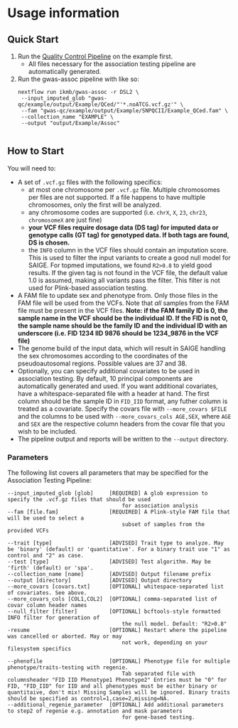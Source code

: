 # Usage information

## Quick Start
1. Run the [Quality Control Pipeline](https://github.com/ikmb/gwas-qc/blob/master/Readme.md#quick-start) on the example first.
    - All files necessary for the association testing pipeline are automatically generated.
2. Run the gwas-assoc pipeline with like so:
   ```
   nextflow run ikmb/gwas-assoc -r DSL2 \
    --input_imputed_glob "gwas-qc/example/output/Example/QCed/"'*.noATCG.vcf.gz'" \
    --fam "gwas-qc/example/output/Example/SNPQCII/Example_QCed.fam" \
    --collection_name "EXAMPLE" \
    --output "output/Example/Assoc"
    
    ```

## How to Start

You will need to:
- A set of `.vcf.gz` files with the following specifics:
    - at most one chromosome per `.vcf.gz` file. Multiple chromosomes per files are not supported. If a file happens to have multiple chromosomes, only the first will be analyzed.
    - any chromosome codes are supported (i.e. `chrX`, `X`, `23`, `chr23`, `chromosomeX` are just fine)
    - **your VCF files require dosage data (DS tag) for imputed data or genotype calls (GT tag) for genotyped data. If both tags are found, DS is chosen.**
    - the `INFO` column in the VCF files should contain an imputation score. This is used to filter the input variants to create a good null model for SAIGE. For topmed imputations, we found `R2>0.8` to yield good results. If the given tag is not found in the VCF file, the default value 1.0 is assumed, making all variants pass the filter. This filter is not used for Plink-based association testing. 
- A FAM file to update sex and phenotype from. Only those files in the FAM file will be used from the VCFs. Note that *all* samples from the FAM file must be present in the VCF files. **Note: if the FAM family ID is 0, the sample name in the VCF should be the individual ID. If the FID is not 0, the sample name should be the family ID and the individual ID with an underscore (i.e. FID 1234 IID 9876 should be 1234_9876 in the VCF file)**
- The genome build of the input data, which will result in SAIGE handling the sex chromosomes according to the coordinates of the pseudoautosomal regions. Possible values are 37 and 38.
- Optionally, you can specify additional covariates to be used in association testing. By default, 10 principal components are automatically generated and used. If you want additional covariates, have a whitespace-separated file with a header at hand. The first column should be the sample ID in `FID_IID` format, any futher column is treated as a covariate. Specify the covars file with `--more_covars $FILE` and the columns to be used with `--more_covars_cols AGE,SEX`, where `AGE` and `SEX` are the respective column headers from the covar file that you wish to be included.
- The pipeline output and reports will be written to the `--output` directory.

### Parameters

The following list covers all parameters that may be specified for the Association Testing Pipeline:

```
--input_imputed_glob [glob]     [REQUIRED] A glob expression to specify the .vcf.gz files that should be used
                                    for association analysis
--fam [file.fam]                [REQUIRED] A Plink-style FAM file that will be used to select a
                                    subset of samples from the provided VCFs

--trait [type]                  [ADVISED] Trait type to analyze. May be 'binary' (default) or 'quantitative'. For a binary trait use "1" as control and "2" as case.
--test [type]                   [ADVISED] Test algorithm. May be 'firth' (default) or 'spa'.
--collection_name [name]        [ADVISED] Output filename prefix
--output [directory]            [ADVISED] Output directory
--more_covars [covars.txt]      [OPTIONAL] whitespace-separated list of covariates. See above.
--more_covars_cols [COL1,COL2]  [OPTIONAL] comma-separated list of covar column header names
--null_filter [filter]          [OPTIONAL] bcftools-style formatted INFO filter for generation of
                                    the null model. Default: "R2>0.8"
-resume                         [OPTIONAL] Restart where the pipeline was cancelled or aborted. May or may
                                    not work, depending on your filesystem specifics

--phenofile                     [OPTIONAL] Phenotype file for multiple phenotype/traits-testing with regenie. 
                                    Tab separated file with columnsheader "FID IID Phenotype1 Phenotype2" Entries must be "0" for FID, "FID_IID" for IID and all phenotypes must be either binary or quantitaive, don't mix! Missing Samples will be ignored. Binary traits should be specified as control=1,case=2,missing=NA.
--additional_regenie_parameter  [OPTIONAL] Add additional parameters to step2 of regenie e.g. annotation and mask parameters 
                                    for gene-based testing.
```
